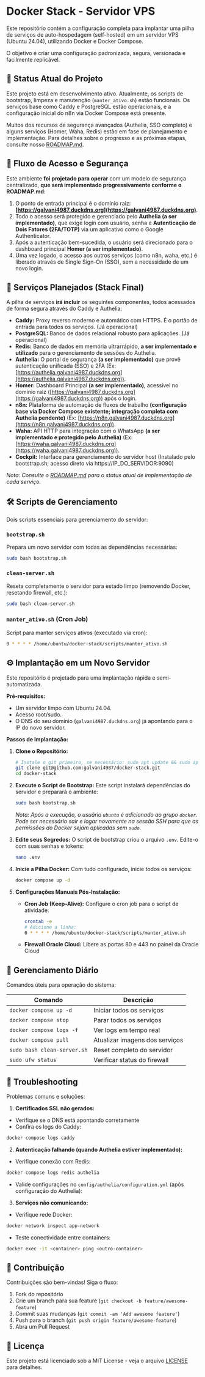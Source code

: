 # Docker Stack - Servidor VPS

Este repositório contém a configuração completa para implantar uma pilha de serviços de auto-hospedagem (self-hosted) em um servidor VPS (Ubuntu 24.04), utilizando Docker e Docker Compose.

O objetivo é criar uma configuração padronizada, segura, versionada e facilmente replicável.

## 🎯 Status Atual do Projeto

Este projeto está em desenvolvimento ativo. Atualmente, os scripts de bootstrap, limpeza e manutenção (`manter_ativo.sh`) estão funcionais. Os serviços base como Caddy e PostgreSQL estão operacionais, e a configuração inicial do n8n via Docker Compose está presente.

Muitos dos recursos de segurança avançados (Authelia, SSO completo) e alguns serviços (Homer, Waha, Redis) estão em fase de planejamento e implementação. Para detalhes sobre o progresso e as próximas etapas, consulte nosso [ROADMAP.md](ROADMAP.md).

## 🔐 Fluxo de Acesso e Segurança

Este ambiente **foi projetado para operar** com um modelo de segurança centralizado, **que será implementado progressivamente conforme o ROADMAP.md**:

1.  O ponto de entrada principal é o domínio raiz: **[https://galvani4987.duckdns.org](https://galvani4987.duckdns.org)**.
2.  Todo o acesso será protegido e gerenciado pelo **Authelia (a ser implementado)**, que exige login com usuário, senha e **Autenticação de Dois Fatores (2FA/TOTP)** via um aplicativo como o Google Authenticator.
3.  Após a autenticação bem-sucedida, o usuário será direcionado para o dashboard principal **Homer (a ser implementado)**.
4.  Uma vez logado, o acesso aos outros serviços (como n8n, waha, etc.) é liberado através de Single Sign-On (SSO), sem a necessidade de um novo login.

## 🚀 Serviços Planejados (Stack Final)

A pilha de serviços **irá incluir** os seguintes componentes, todos acessados de forma segura através do Caddy e Authelia:

* **Caddy:** Proxy reverso moderno e automático com HTTPS. É o portão de entrada para todos os serviços. (Já operacional)
* **PostgreSQL:** Banco de dados relacional robusto para aplicações. (Já operacional)
* **Redis:** Banco de dados em memória ultrarrápido, **a ser implementado e utilizado** para o gerenciamento de sessões do Authelia.
* **Authelia:** O portal de segurança **(a ser implementado)** que provê autenticação unificada (SSO) e 2FA (Ex: [https://authelia.galvani4987.duckdns.org](https://authelia.galvani4987.duckdns.org)).
* **Homer:** Dashboard Principal **(a ser implementado)**, acessível no domínio raiz ([https://galvani4987.duckdns.org](https://galvani4987.duckdns.org)) após o login.
* **n8n:** Plataforma de automação de fluxos de trabalho **(configuração base via Docker Compose existente; integração completa com Authelia pendente)** (Ex: [https://n8n.galvani4987.duckdns.org](https://n8n.galvani4987.duckdns.org)).
* **Waha:** API HTTP para integração com o WhatsApp **(a ser implementado e protegido pelo Authelia)** (Ex: [https://waha.galvani4987.duckdns.org](https://waha.galvani4987.duckdns.org)).
* **Cockpit:** Interface para gerenciamento do servidor host (Instalado pelo bootstrap.sh; acesso direto via https://IP_DO_SERVIDOR:9090)

*Nota: Consulte o [ROADMAP.md](ROADMAP.md) para o status atual de implementação de cada serviço.*

## 🛠️ Scripts de Gerenciamento

Dois scripts essenciais para gerenciamento do servidor:

### `bootstrap.sh`
Prepara um novo servidor com todas as dependências necessárias:
```bash
sudo bash bootstrap.sh
```

### `clean-server.sh`
Reseta completamente o servidor para estado limpo (removendo Docker, resetando firewall, etc.):
```bash
sudo bash clean-server.sh
```

### `manter_ativo.sh` (Cron Job)
Script para manter serviços ativos (executado via cron):
```bash
0 * * * * /home/ubuntu/docker-stack/scripts/manter_ativo.sh
```

## ⚙️ Implantação em um Novo Servidor

Este repositório é projetado para uma implantação rápida e semi-automatizada.

**Pré-requisitos:**
* Um servidor limpo com Ubuntu 24.04.
* Acesso root/sudo.
* O DNS do seu domínio (`galvani4987.duckdns.org`) já apontando para o IP do novo servidor.

**Passos de Implantação:**

1.  **Clone o Repositório:**
    ```bash
    # Instale o git primeiro, se necessário: sudo apt update && sudo apt install git -y
    git clone git@github.com:galvani4987/docker-stack.git
    cd docker-stack
    ```

2.  **Execute o Script de Bootstrap:**
    Este script instalará dependências do servidor e preparará o ambiente:
    ```bash
    sudo bash bootstrap.sh
    ```
    *Nota: Após a execução, o usuário `ubuntu` é adicionado ao grupo `docker`. Pode ser necessário sair e logar novamente na sessão SSH para que as permissões do Docker sejam aplicadas sem `sudo`.*

3.  **Edite seus Segredos:**
    O script de bootstrap criou o arquivo `.env`. Edite-o com suas senhas e tokens:
    ```bash
    nano .env
    ```

4.  **Inicie a Pilha Docker:**
    Com tudo configurado, inicie todos os serviços:
    ```bash
    docker compose up -d
    ```

5.  **Configurações Manuais Pós-Instalação:**
    * **Cron Job (Keep-Alive):** Configure o cron job para o script de atividade:
        ```bash
        crontab -e
        # Adicione a linha:
        0 * * * * /home/ubuntu/docker-stack/scripts/manter_ativo.sh
        ```
    * **Firewall Oracle Cloud:** Libere as portas 80 e 443 no painel da Oracle Cloud

## 🔄 Gerenciamento Diário

Comandos úteis para operação do sistema:

| Comando | Descrição |
|---------|-----------|
| `docker compose up -d` | Iniciar todos os serviços |
| `docker compose stop` | Parar todos os serviços |
| `docker compose logs -f` | Ver logs em tempo real |
| `docker compose pull` | Atualizar imagens dos serviços |
| `sudo bash clean-server.sh` | Reset completo do servidor |
| `sudo ufw status` | Verificar status do firewall |

## 🚨 Troubleshooting

Problemas comuns e soluções:

1. **Certificados SSL não gerados:**

- Verifique se o DNS está apontando corretamente
- Confira os logs do Caddy:
```bash
docker compose logs caddy
```

2. **Autenticação falhando (quando Authelia estiver implementado):**

- Verifique conexão com Redis:
```bash
docker compose logs redis authelia
```
- Valide configurações no `config/authelia/configuration.yml` (após configuração do Authelia):

3. **Serviços não comunicando:**

- Verifique rede Docker:
```bash
docker network inspect app-network
```
- Teste conectividade entre containers:
```bash
docker exec -it <container> ping <outro-container>
```

## 🤝 Contribuição
Contribuições são bem-vindas! Siga o fluxo:
1. Fork do repositório
2. Crie um branch para sua feature (`git checkout -b feature/awesome-feature`)
3. Commit suas mudanças (`git commit -am 'Add awesome feature'`)
4. Push para o branch (`git push origin feature/awesome-feature`)
5. Abra um Pull Request

## 📄 Licença
Este projeto está licenciado sob a MIT License - veja o arquivo [LICENSE](LICENSE) para detalhes.
